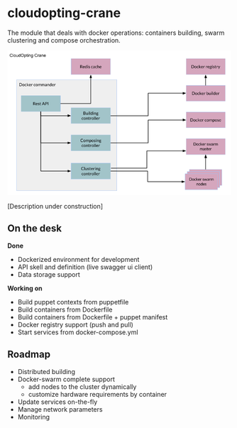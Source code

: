 # cloudopting-crane
The module that deals with docker operations: containers building, swarm clustering and compose orchestration.

![Module diagram](/readmeResources/diagram.png)

[Description under construction]

## On the desk
__Done__
- Dockerized environment for development
- API skell and definition (live swagger ui client)
- Data storage support

__Working on__
- Build puppet contexts from puppetfile
- Build containers from Dockerfile
- Build containers from Dockerfile + puppet manifest
- Docker registry support (push and pull)
- Start services from docker-compose.yml


## Roadmap

- Distributed building
- Docker-swarm complete support
  - add nodes to the cluster dynamically
  - customize hardware requirements by container
- Update services on-the-fly
- Manage network parameters
- Monitoring
